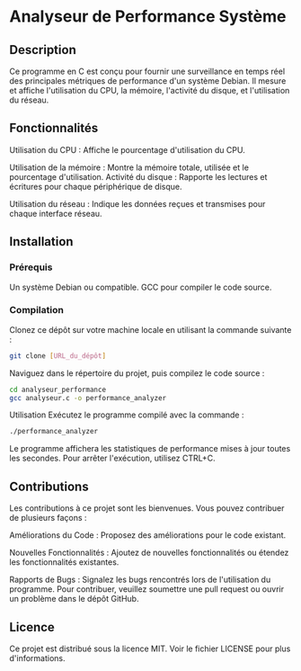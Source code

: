 # Analyseur de Performance Système
## Description
Ce programme en C est conçu pour fournir une surveillance en temps réel des principales métriques de performance d'un système Debian. Il mesure et affiche l'utilisation du CPU, la mémoire, l'activité du disque, et l'utilisation du réseau.

## Fonctionnalités
Utilisation du CPU : Affiche le pourcentage d'utilisation du CPU.

Utilisation de la mémoire : Montre la mémoire totale, utilisée et le pourcentage d'utilisation.
Activité du disque : Rapporte les lectures et écritures pour chaque périphérique de disque.

Utilisation du réseau : Indique les données reçues et transmises pour chaque interface réseau.

## Installation
### Prérequis

Un système Debian ou compatible.
GCC pour compiler le code source.
### Compilation
Clonez ce dépôt sur votre machine locale en utilisant la commande suivante :

```bash
git clone [URL_du_dépôt]
```

Naviguez dans le répertoire du projet, puis compilez le code source :

```bash
cd analyseur_performance
gcc analyseur.c -o performance_analyzer
```
Utilisation
Exécutez le programme compilé avec la commande :

```bash
./performance_analyzer
```
Le programme affichera les statistiques de performance mises à jour toutes les secondes. Pour arrêter l'exécution, utilisez CTRL+C.

## Contributions
Les contributions à ce projet sont les bienvenues. Vous pouvez contribuer de plusieurs façons :

Améliorations du Code : Proposez des améliorations pour le code existant.

Nouvelles Fonctionnalités : Ajoutez de nouvelles fonctionnalités ou étendez les fonctionnalités existantes.

Rapports de Bugs : Signalez les bugs rencontrés lors de l'utilisation du programme.
Pour contribuer, veuillez soumettre une pull request ou ouvrir un problème dans le dépôt GitHub.

## Licence
Ce projet est distribué sous la licence MIT. Voir le fichier LICENSE pour plus d'informations.